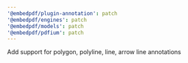 ```yaml
---
'@embedpdf/plugin-annotation': patch
'@embedpdf/engines': patch
'@embedpdf/models': patch
'@embedpdf/pdfium': patch
---
```


Add support for polygon, polyline, line, arrow line annotations
